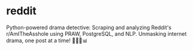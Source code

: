 # reddit
Python-powered drama detective: Scraping and analyzing Reddit's r/AmITheAsshole using PRAW, PostgreSQL, and NLP. Unmasking internet drama, one post at a time! 🕵️‍♂️🐍📊
